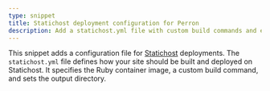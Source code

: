 ```yaml
---
type: snippet
title: Statichost deployment configuration for Perron
description: Add a statichost.yml file with custom build commands and environment settings for simplified Statichost deployments.
---
```


This snippet adds a configuration file for [Statichost](https://statichost.eu/) deployments. The `statichost.yml` file defines how your site should be built and deployed on Statichost. It specifies the Ruby container image, a custom build command, and sets the output directory.
